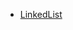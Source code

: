 - [LinkedList](https://swexpertacademy.com/main/code/referenceCode/referenceCodeDetail.do?referenceId=LINKED_LIST&category=DataStructure&&)
